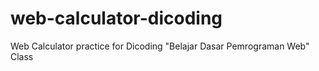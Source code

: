 # web-calculator-dicoding
Web Calculator practice for Dicoding "Belajar Dasar Pemrograman Web" Class
